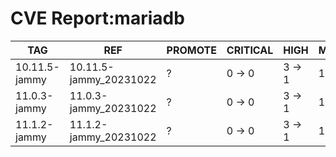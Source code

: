 # CVE Report:mariadb
|      TAG      |          REF           | PROMOTE | CRITICAL |  HIGH  |  MEDIUM  |   LOW    | UNKNOWN |
|---------------|------------------------|---------|----------|--------|----------|----------|---------|
| 10.11.5-jammy | 10.11.5-jammy_20231022 | ?       | 0 -> 0   | 3 -> 1 | 16 -> 16 | 25 -> 25 | 0 -> 0  |
| 11.0.3-jammy  | 11.0.3-jammy_20231022  | ?       | 0 -> 0   | 3 -> 1 | 16 -> 16 | 25 -> 25 | 0 -> 0  |
| 11.1.2-jammy  | 11.1.2-jammy_20231022  | ?       | 0 -> 0   | 3 -> 1 | 16 -> 16 | 25 -> 25 | 0 -> 0  |
